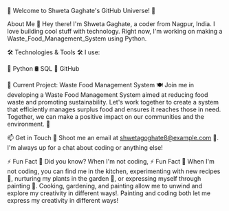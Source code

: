 🌟 Welcome to Shweta Gaghate's GitHub Universe! 🚀

About Me 🚀
Hey there! I'm Shweta Gaghate, a coder from Nagpur, India. I love building cool stuff with technology. Right now, I'm working on making a Waste_Food_Management_System using Python.

🛠️ Technologies & Tools 🛠️
I use:

🐍 Python
🛢️ SQL
🚀 GitHub

🚀 Current Project: Waste Food Management System 🍽️
Join me in developing a Waste Food Management System aimed at reducing food waste and promoting sustainability. Let's work together to create a system that efficiently manages surplus food and ensures it reaches those in need. Together, we can make a positive impact on our communities and the environment. 🌱



📫 Get in Touch 🚀
Shoot me an email at shwetagoghate8@example.com 📧. I'm always up for a chat about coding or anything else!

⚡ Fun Fact 💫
Did you know? When I'm not coding, ⚡ Fun Fact 💫
When I'm not coding, you can find me in the kitchen, experimenting with new recipes 🍳, nurturing my plants in the garden 🌱, or expressing myself through painting 🎨. Cooking, gardening, and painting allow me to unwind and explore my creativity in different ways!. Painting and coding both let me express my creativity in different ways!
